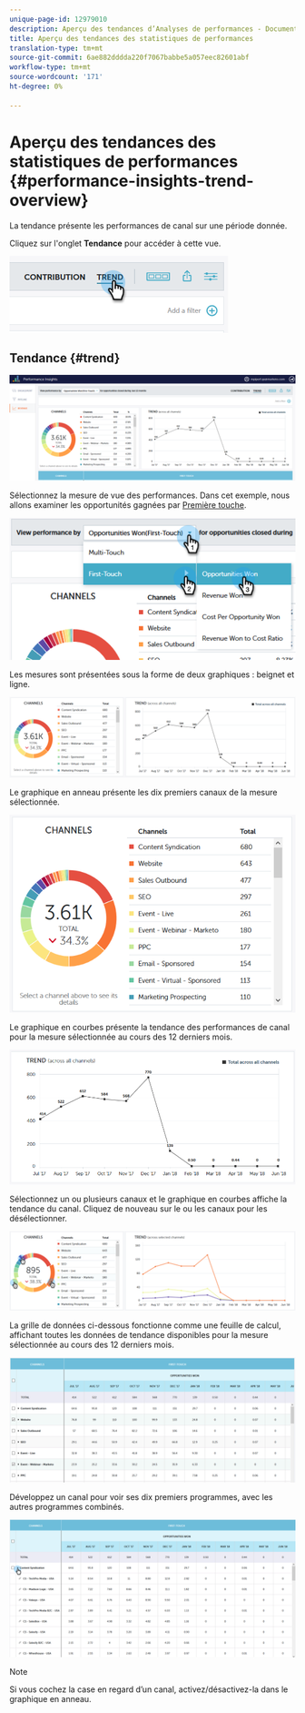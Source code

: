 ```yaml
---
unique-page-id: 12979010
description: Aperçu des tendances d’Analyses de performances - Documents marketing - Documentation du produit
title: Aperçu des tendances des statistiques de performances
translation-type: tm+mt
source-git-commit: 6ae882dddda220f7067babbe5a057eec82601abf
workflow-type: tm+mt
source-wordcount: '171'
ht-degree: 0%

---
```



# Aperçu des tendances des statistiques de performances {#performance-insights-trend-overview}

La tendance présente les performances de canal sur une période donnée.

Cliquez sur l&#39;onglet **Tendance** pour accéder à cette vue.

![](assets/1.png)

## Tendance {#trend}

![](assets/2-1.png)

Sélectionnez la mesure de vue des performances. Dans cet exemple, nous allons examiner les opportunités gagnées par [Première touche](https://docs.marketo.com/display/DOCS/Understanding+Attribution).

![](assets/3-2.png)

Les mesures sont présentées sous la forme de deux graphiques : beignet et ligne.

![](assets/4-1.png)

Le graphique en anneau présente les dix premiers canaux de la mesure sélectionnée.

![](assets/5-2.png)

Le graphique en courbes présente la tendance des performances de canal pour la mesure sélectionnée au cours des 12 derniers mois.

![](assets/6-1.png)

Sélectionnez un ou plusieurs canaux et le graphique en courbes affiche la tendance du canal. Cliquez de nouveau sur le ou les canaux pour les désélectionner.

![](assets/7.png)

La grille de données ci-dessous fonctionne comme une feuille de calcul, affichant toutes les données de tendance disponibles pour la mesure sélectionnée au cours des 12 derniers mois.

![](assets/8.png)

Développez un canal pour voir ses dix premiers programmes, avec les autres programmes combinés.

![](assets/9-1.png)

>[!NOTE]
>
>Si vous cochez la case en regard d’un canal, activez/désactivez-la dans le graphique en anneau.


